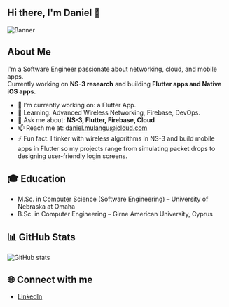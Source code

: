 ## Hi there, I'm Daniel 👋

![Banner](https://drive.google.com/file/d/1pCA-9_tmwZmgKQEkjCWH9SydPiNyU-sP/view?usp=drivesdk)

## About Me
I'm a Software Engineer passionate about networking, cloud, and mobile apps.  
Currently working on **NS-3 research** and building **Flutter apps and Native iOS apps**.

- 🔭 I’m currently working on: a Flutter App.
- 🌱 Learning: Advanced Wireless Networking, Firebase, DevOps.
- 💬 Ask me about: **NS-3, Flutter, Firebase, Cloud**
- 📫 Reach me at: daniel.mulangu@icloud.com
- ⚡ Fun fact: I tinker with wireless algorithms in NS-3 and build mobile apps in Flutter so my projects range from simulating packet drops to designing user-friendly login screens.

## 🎓 Education
- M.Sc. in Computer Science (Software Engineering) – University of Nebraska at Omaha
- B.Sc. in Computer Engineering – Girne American University, Cyprus
  
## 📊 GitHub Stats
![GitHub stats](https://github-readme-stats.vercel.app/api?username=danielmulangu&show_icons=true&theme=radical)

## 🌐 Connect with me
- [LinkedIn](https://www.linkedin.com/in/daniel-mulangu)

<!--
**danielmulangu/danielmulangu** is a ✨ _special_ ✨ repository because its `README.md` (this file) appears on your GitHub profile.

Here are some ideas to get you started:

- 🔭 I’m currently working on ...
- 🌱 I’m currently learning ...
- 👯 I’m looking to collaborate on ...
- 🤔 I’m looking for help with ...
- 💬 Ask me about ...
- 📫 How to reach me: ...
- 😄 Pronouns: ...
- ⚡ Fun fact: ...
-->
